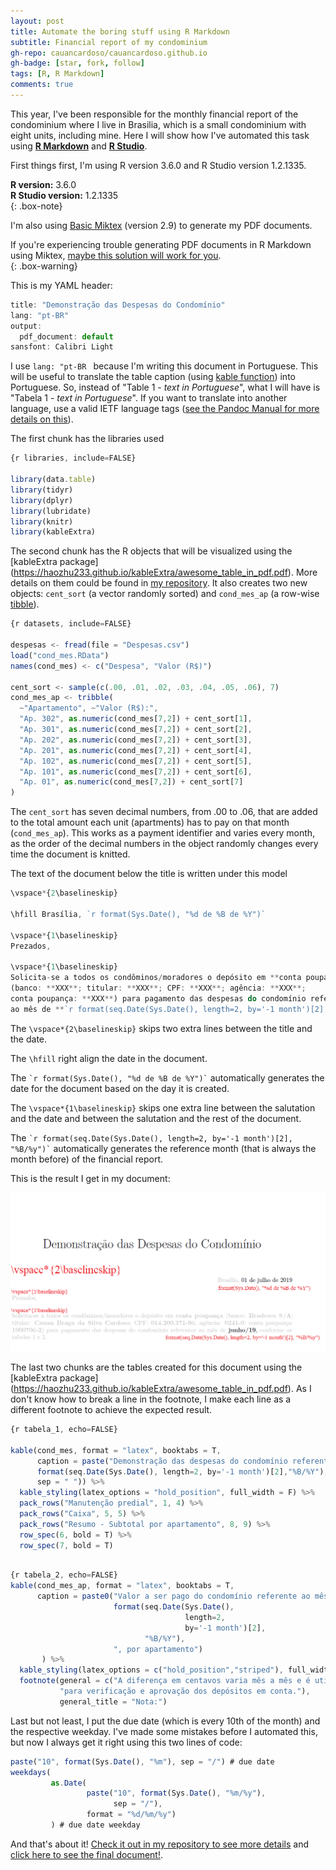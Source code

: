 ```yaml
---
layout: post
title: Automate the boring stuff using R Markdown
subtitle: Financial report of my condominium
gh-repo: cauancardoso/cauancardoso.github.io
gh-badge: [star, fork, follow]
tags: [R, R Markdown]
comments: true
---
```


This year, I've been responsible for the monthly financial report of the condominium where I live in Brasilia, which is a small condominium with eight units, including mine. Here I will show how I've automated this task using [**R Markdown**](https://rmarkdown.rstudio.com/) and [**R Studio**](https://www.rstudio.com/).

First things first, I'm using R version 3.6.0 and R Studio version 1.2.1335.

**R version:** 3.6.0  
**R Studio version:** 1.2.1335  
{: .box-note}

I'm also using [Basic Miktex](https://miktex.org/) (version 2.9) to generate my PDF documents. 

If you're experiencing trouble generating PDF documents in R Markdown using Miktex, [maybe this solution will work for you](https://tex.stackexchange.com/questions/27138/how-can-i-fix-the-error-gui-framework-cannot-be-initialized-with-texniccenter).  
{: .box-warning}

This is my YAML header:

```javascript
title: "Demonstração das Despesas do Condomínio"
lang: "pt-BR"
output:
  pdf_document: default
sansfont: Calibri Light
```
I use ```lang: "pt-BR ``` because I'm writing this document in Portuguese. This will be useful to translate the table caption (using [kable function](https://www.rdocumentation.org/packages/knitr/versions/1.23/topics/kable)) into Portuguese. So, instead of "Table 1 - *text in Portuguese*", what I will have is "Tabela 1 - *text in Portuguese*". If you want to translate into another language, use a valid IETF language tags ([see the Pandoc Manual for more details on this](https://pandoc.org/MANUAL.html#language-variables)).

The first chunk has the libraries used

```javascript
{r libraries, include=FALSE}

library(data.table)
library(tidyr)
library(dplyr)
library(lubridate)
library(knitr)
library(kableExtra)

```
The second chunk has the R objects that will be visualized using the [kableExtra package] (https://haozhu233.github.io/kableExtra/awesome_table_in_pdf.pdf). More details on them could be found in [my repository](https://github.com/cauancardoso/Condominio/blob/master/Condominio_script.R). It also creates two new objects: ```cent_sort``` (a vector randomly sorted) and ```cond_mes_ap``` (a row-wise [tibble](https://tibble.tidyverse.org/)).

```javascript
{r datasets, include=FALSE}

despesas <- fread(file = "Despesas.csv")
load("cond_mes.RData")
names(cond_mes) <- c("Despesa", "Valor (R$)")

cent_sort <- sample(c(.00, .01, .02, .03, .04, .05, .06), 7)
cond_mes_ap <- tribble(
  ~"Apartamento", ~"Valor (R$):",
  "Ap. 302", as.numeric(cond_mes[7,2]) + cent_sort[1],
  "Ap. 301", as.numeric(cond_mes[7,2]) + cent_sort[2],
  "Ap. 202", as.numeric(cond_mes[7,2]) + cent_sort[3],
  "Ap. 201", as.numeric(cond_mes[7,2]) + cent_sort[4],
  "Ap. 102", as.numeric(cond_mes[7,2]) + cent_sort[5],
  "Ap. 101", as.numeric(cond_mes[7,2]) + cent_sort[6],
  "Ap. 01", as.numeric(cond_mes[7,2]) + cent_sort[7]
)

```
The ```cent_sort``` has seven decimal numbers, from .00 to .06, that are added to the total amount each unit (apartments) has to pay on that month (```cond_mes_ap```). This works as a payment identifier and varies every month, as the order of the decimal numbers in the object randomly changes every time the document is knitted.

The text of the document below the title is written under this model
```javascript
\vspace*{2\baselineskip}

\hfill Brasília, `r format(Sys.Date(), "%d de %B de %Y")`

\vspace*{1\baselineskip}
Prezados,

\vspace*{1\baselineskip} 
Solicita-se a todos os condôminos/moradores o depósito em **conta poupança** 
(banco: **XXX**; titular: **XXX**; CPF: **XXX**; agência: **XXX**; 
conta poupança: **XXX**) para pagamento das despesas do condomínio referentes 
ao mês de **`r format(seq.Date(Sys.Date(), length=2, by='-1 month')[2], "%B/%y")`**, conforme as tabelas 1 e 2.

```

The ```\vspace*{2\baselineskip}``` skips two extra lines between the title and the date.

The ```\hfill``` right align the date in the document.

The ``` `r format(Sys.Date(), "%d de %B de %Y")` ``` automatically generates the date for the document based on the day it is created.

The ```\vspace*{1\baselineskip}``` skips one extra line between the salutation and the date and between the salutation and the rest of the document.

The ``` `r format(seq.Date(Sys.Date(), length=2, by='-1 month')[2], "%B/%y")` ``` automatically generates the reference month (that is always the month before) of the financial report.

This is the result I get in my document:

![example of line break using the codes above](/img/Example_linebreak.png)

The last two chunks are the tables created for this document using the [kableExtra package] (https://haozhu233.github.io/kableExtra/awesome_table_in_pdf.pdf). As I don't know how to break a line in the footnote, I make each line as a different footnote to achieve the expected result.

```javascript
{r tabela_1, echo=FALSE}

kable(cond_mes, format = "latex", booktabs = T,
      caption = paste("Demonstração das despesas do condomínio referente ao mês de",
      format(seq.Date(Sys.Date(), length=2, by='-1 month')[2],"%B/%Y"),
      sep = " ")) %>%
  kable_styling(latex_options = "hold_position", full_width = F) %>%
  pack_rows("Manutenção predial", 1, 4) %>%
  pack_rows("Caixa", 5, 5) %>%
  pack_rows("Resumo - Subtotal por apartamento", 8, 9) %>%
  row_spec(6, bold = T) %>%
  row_spec(7, bold = T)
  
```

```javascript
{r tabela_2, echo=FALSE}
kable(cond_mes_ap, format = "latex", booktabs = T, 
      caption = paste0("Valor a ser pago do condomínio referente ao mês de ",
                       format(seq.Date(Sys.Date(), 
                                       length=2, 
                                       by='-1 month')[2],
                              "%B/%Y"),
                       ", por apartamento")
       ) %>%
  kable_styling(latex_options = c("hold_position","striped"), full_width = F) %>%
  footnote(general = c("A diferença em centavos varia mês a mês e é utilizada", 
           "para verificação e aprovação dos depósitos em conta."),
           general_title = "Nota:")

```
Last but not least, I put the due date (which is every 10th of the month) and the respective weekday. I've made some mistakes before I automated this, but now I always get it right using this two lines of code:

```javascript
paste("10", format(Sys.Date(), "%m"), sep = "/") # due date
weekdays(
         as.Date(
                 paste("10", format(Sys.Date(), "%m/%y"), 
                       sep = "/"), 
                 format = "%d/%m/%y")
         ) # due date weekday
```
And that's about it! [Check it out in my repository to see more details](https://github.com/cauancardoso/Condominio) and [click here to see the final document!](https://github.com/cauancardoso/Condominio/blob/master/Condominio_mes.pdf).
